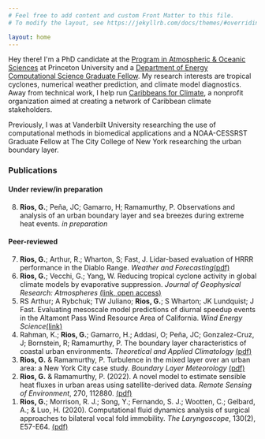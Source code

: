 ```yaml
---
# Feel free to add content and custom Front Matter to this file.
# To modify the layout, see https://jekyllrb.com/docs/themes/#overriding-theme-defaults

layout: home
---
```


Hey there! I'm a PhD candidate at the <a href='https://aos.princeton.edu/'>Program in Atmospheric & Oceanic Sciences</a> at Princeton University and a <a href='https://www.krellinst.org/csgf/fellows/profile?n=rios2023'>Department of Energy Computational Science Graduate Fellow</a>. My research interests are tropical cyclones, numerical weather prediction, and climate model diagnostics. Away from technical work, I help run <a href='https://www.caribbeansforclimate.com'>Caribbeans for Climate</a>, a nonprofit organization aimed at creating a network of Caribbean climate stakeholders. 

Previously, I was at Vanderbilt University researching the use of computational methods in biomedical applications and a NOAA-CESSRST Graduate Fellow at The City College of New York researching the urban boundary layer.

### Publications

#### Under review/in preparation

<ol reversed start='8'>
	<li><b>Rios, G.</b>; Peña, JC; Gamarro, H; Ramamurthy, P. Observations and analysis of an urban boundary layer and sea breezes during extreme heat events. <i>in preparation</i></li>
</ol>

#### Peer-reviewed
<ol reversed>
	<li><b>Rios, G.</b>; Arthur, R.; Wharton, S; Fast, J. Lidar-based evaluation of HRRR performance in the Diablo Range. <i>Weather and Forecasting</i><a href="/docs/Rios_Arthur_Wharton_Fast-WAF-2025.pdf">(pdf)</a></li>
	<li><b>Rios, G.</b>; Vecchi, G.; Yang, W. Reducing tropical cyclone activity in global climate models by evaporative suppression. <i>Journal of Geophysical Research: Atmospheres</i> <a href="https://agupubs.onlinelibrary.wiley.com/doi/10.1029/2024JD043302">(link, open access)</a></li>
	<li>RS Arthur; A Rybchuk; TW Juliano; <b>Rios, G.</b>; S Wharton; JK Lundquist; J Fast. Evaluating mesoscale model predictions of diurnal speedup events in the Altamont Pass Wind Resource Area of California. <i>Wind Energy Science</i><a href="https://wes.copernicus.org/articles/10/1187/2025/">(link)</a></li>
	<li>Rahman, K.; <b>Rios, G.</b>; Gamarro, H.; Addasi, O; Peña, JC; Gonzalez-Cruz, J; Bornstein, R; Ramamurthy, P. The boundary layer characteristics of coastal urban environments. <i>Theoretical and Applied Climatology</i> <a href='/docs/rahman_atc.pdf'>(pdf)</a></li>
	<li><b>Rios, G.</b> & Ramamurthy, P. Turbulence in the mixed layer over an urban area: a New York City case study. <i>Boundary Layer Meteorology</i> <a href='/docs/rios_ramamurthy_blm.pdf'>(pdf)</a></li>
	<li><b>Rios, G.</b> & Ramamurthy, P. (2022). A novel model to estimate sensible heat fluxes  in urban areas using satellite-derived data. <i>Remote Sensing of Environment</i>, 270, 112880. <a href='/docs/qh_goes16.pdf'>(pdf)</a></li>
	<li><b>Rios, G.</b>; Morrison, R. J.; Song, Y.; Fernando, S. J.; Wootten, C.; Gelbard, A.; & Luo, H. (2020). Computational fluid dynamics analysis of surgical approaches to bilateral vocal fold immobility. <i>The Laryngoscope</i>, 130(2), E57-E64. <a href='/docs/cfd_laryngoscope.pdf'>(pdf)</a></li>
</ol>
